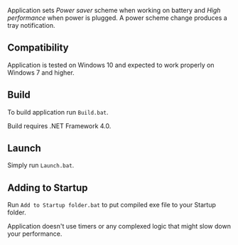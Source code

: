 Application sets *Power saver* scheme when working on battery and *High performance* when power is plugged. A power scheme change produces a tray notification.

## Compatibility

Application is tested on Windows 10 and expected to work properly on Windows 7 and higher.

## Build

To build application run `Build.bat`.

Build requires .NET Framework 4.0.

## Launch

Simply run `Launch.bat`.

## Adding to Startup

Run `Add to Startup folder.bat` to put compiled exe file to your Startup folder. 

Application doesn't use timers or any complexed logic that might slow down your performance.
